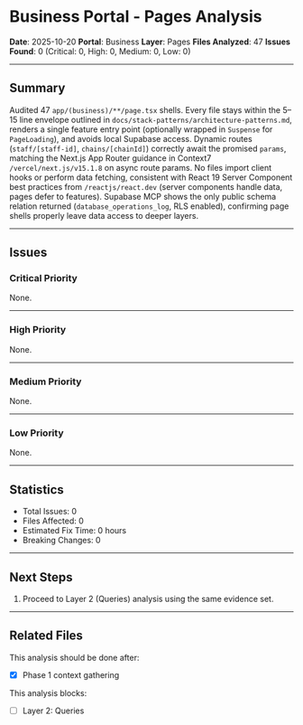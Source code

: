 # Business Portal - Pages Analysis

**Date**: 2025-10-20
**Portal**: Business
**Layer**: Pages
**Files Analyzed**: 47
**Issues Found**: 0 (Critical: 0, High: 0, Medium: 0, Low: 0)

---

## Summary

Audited 47 `app/(business)/**/page.tsx` shells. Every file stays within the 5–15 line envelope outlined in `docs/stack-patterns/architecture-patterns.md`, renders a single feature entry point (optionally wrapped in `Suspense` for `PageLoading`), and avoids local Supabase access. Dynamic routes (`staff/[staff-id]`, `chains/[chainId]`) correctly await the promised `params`, matching the Next.js App Router guidance in Context7 `/vercel/next.js/v15.1.8` on async route params. No files import client hooks or perform data fetching, consistent with React 19 Server Component best practices from `/reactjs/react.dev` (server components handle data, pages defer to features). Supabase MCP shows the only public schema relation returned (`database_operations_log`, RLS enabled), confirming page shells properly leave data access to deeper layers.

---

## Issues

### Critical Priority

None.

---

### High Priority

None.

---

### Medium Priority

None.

---

### Low Priority

None.

---

## Statistics

- Total Issues: 0
- Files Affected: 0
- Estimated Fix Time: 0 hours
- Breaking Changes: 0

---

## Next Steps

1. Proceed to Layer 2 (Queries) analysis using the same evidence set.

---

## Related Files

This analysis should be done after:
- [x] Phase 1 context gathering

This analysis blocks:
- [ ] Layer 2: Queries

